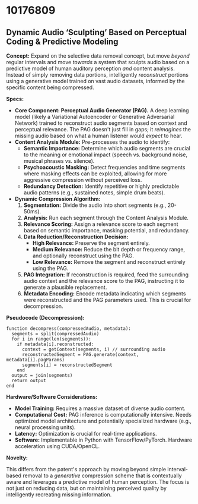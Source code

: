 # 10176809

## Dynamic Audio ‘Sculpting’ Based on Perceptual Coding & Predictive Modeling

**Concept:** Expand on the selective data removal concept, but move *beyond* regular intervals and move *towards* a system that sculpts audio based on a predictive model of human auditory perception *and* content analysis. Instead of simply removing data portions, intelligently *reconstruct* portions using a generative model trained on vast audio datasets, informed by the specific content being compressed.

**Specs:**

*   **Core Component: Perceptual Audio Generator (PAG).** A deep learning model (likely a Variational Autoencoder or Generative Adversarial Network) trained to reconstruct audio segments based on context and perceptual relevance. The PAG doesn't just fill in gaps; it *reimagines* the missing audio based on what a human listener would *expect* to hear.
*   **Content Analysis Module:** Pre-processes the audio to identify:
    *   **Semantic Importance:** Determine which audio segments are crucial to the meaning or emotional impact (speech vs. background noise, musical phrases vs. silence).
    *   **Psychoacoustic Masking:** Detect frequencies and time segments where masking effects can be exploited, allowing for more aggressive compression without perceived loss.
    *   **Redundancy Detection:** Identify repetitive or highly predictable audio patterns (e.g., sustained notes, simple drum beats).
*   **Dynamic Compression Algorithm:**
    1.  **Segmentation:** Divide the audio into short segments (e.g., 20-50ms).
    2.  **Analysis:** Run each segment through the Content Analysis Module.
    3.  **Relevance Scoring:** Assign a relevance score to each segment based on semantic importance, masking potential, and redundancy.
    4.  **Data Reduction/Reconstruction Decision:**
        *   **High Relevance:** Preserve the segment entirely.
        *   **Medium Relevance:** Reduce the bit depth or frequency range, and optionally reconstruct using the PAG.
        *   **Low Relevance:** Remove the segment and reconstruct entirely using the PAG.
    5.  **PAG Integration:** If reconstruction is required, feed the surrounding audio context and the relevance score to the PAG, instructing it to generate a plausible replacement.
    6.  **Metadata Encoding:** Encode metadata indicating which segments were reconstructed and the PAG parameters used. This is crucial for decompression.

**Pseudocode (Decompression):**

```
function decompress(compressedAudio, metadata):
  segments = split(compressedAudio)
  for i in range(len(segments)):
    if metadata[i].reconstructed:
      context = getContext(segments, i) // surrounding audio
      reconstructedSegment = PAG.generate(context, metadata[i].pagParams)
      segments[i] = reconstructedSegment
    end
  output = join(segments)
  return output
end
```

**Hardware/Software Considerations:**

*   **Model Training:** Requires a massive dataset of diverse audio content.
*   **Computational Cost:** PAG inference is computationally intensive. Needs optimized model architecture and potentially specialized hardware (e.g., neural processing units).
*   **Latency:** Optimization is crucial for real-time applications.
*   **Software:** Implementable in Python with TensorFlow/PyTorch. Hardware acceleration using CUDA/OpenCL.

**Novelty:**

This differs from the patent's approach by moving beyond simple interval-based removal to a *generative* compression scheme that is contextually aware and leverages a predictive model of human perception. The focus is not just on reducing data, but on maintaining perceived quality by intelligently recreating missing information.